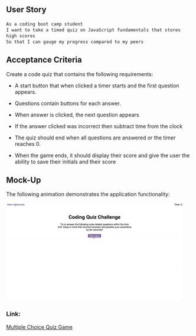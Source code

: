 ## User Story
```
As a coding boot camp student
I want to take a timed quiz on JavaScript fundamentals that stores high scores
So that I can gauge my progress compared to my peers
```

## Acceptance Criteria

Create a code quiz that contains the following requirements:

  * A start button that when clicked a timer starts and the first question appears.
 
  * Questions contain buttons for each answer.
  * When answer is clicked, the next question appears 
  * If the answer clicked was incorrect then subtract time from the clock
  * The quiz should end when all questions are answered or the timer reaches 0.
  * When the game ends, it should display their score and give the user the ability to save their initials and their score
  
## Mock-Up

The following animation demonstrates the application functionality:

![Animation of code quiz. Presses button to start quiz. Clicks the button for the answer to each question, displays if answer was correct or incorrect. Quiz finishes and displays high scores. User adds their intials, then clears their intials and starts over.](./assets/08-web-apis-challenge-demo.gif)

### Link: 

<a href="https://sinthiya1.github.io/Multiple-Choice-Quiz-Game/">Multiple Choice Quiz Game</a>




